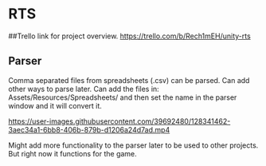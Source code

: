 # RTS
##Trello link for project overview.
https://trello.com/b/Rech1mEH/unity-rts

## Parser 
Comma separated files from spreadsheets (.csv) can be parsed. Can add other ways to parse later. 
Can add the files in: Assets/Resources/Spreadsheets/ and then set the name in the parser window and it will convert it.

https://user-images.githubusercontent.com/39692480/128341462-3aec34a1-6bb8-406b-879b-d1206a24d7ad.mp4

Might add more functionality to the parser later to be used to other projects. But right now it functions for the game.
